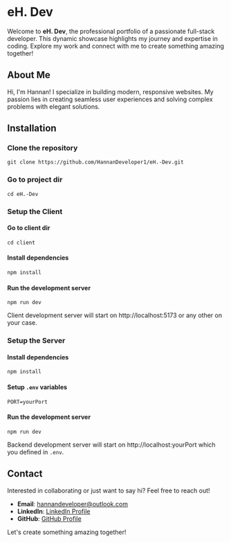 # eH. Dev

Welcome to **eH. Dev**, the professional portfolio of a passionate full-stack developer. This dynamic showcase highlights my journey and expertise in coding. Explore my work and connect with me to create something amazing together!

## About Me

Hi, I'm Hannan! I specialize in building modern, responsive websites. My passion lies in creating seamless user experiences and solving complex problems with elegant solutions.

## Installation
### Clone the repository
```
git clone https://github.com/HannanDeveloper1/eH.-Dev.git
```
### Go to project dir
```
cd eH.-Dev
```
### Setup the Client
#### Go to client dir
```
cd client
```
#### Install dependencies
```
npm install
```
#### Run the development server
```
npm run dev
```
Client development server will start on http://localhost:5173 or any other on your case.

### Setup the Server
#### Install dependencies
```
npm install
```
#### Setup ``.env`` variables
```
PORT=yourPort
```
#### Run the development server
```
npm run dev
```
Backend development server will start on http://localhost:yourPort which you defined in ``.env``.
## Contact

Interested in collaborating or just want to say hi? Feel free to reach out!

- **Email**: [hannandeveloper@outlook.com](mailto:hannandeveloper@outlook.com)
- **LinkedIn**: [LinkedIn Profile](https://www.linkedin.com/in/hannan-developer-029522340)
- **GitHub**: [GitHub Profile](https://github.com/HannanDeveloper1)

Let's create something amazing together!
